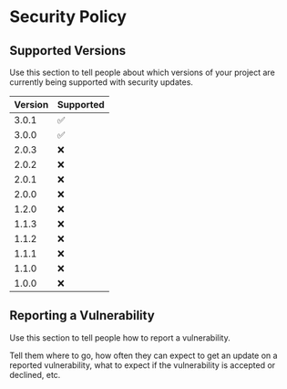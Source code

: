 # Security Policy

## Supported Versions

Use this section to tell people about which versions of your project are
currently being supported with security updates.

| Version | Supported          |
| ------- | ------------------ |
| 3.0.1   | :white_check_mark: |
| 3.0.0   | :white_check_mark: |
| 2.0.3   | :x:                |
| 2.0.2   | :x:                |
| 2.0.1   | :x:                |
| 2.0.0   | :x:                |
| 1.2.0   | :x:                |
| 1.1.3   | :x:                |
| 1.1.2   | :x:                |
| 1.1.1   | :x:                |
| 1.1.0   | :x:                |
| 1.0.0   | :x:                |

## Reporting a Vulnerability

Use this section to tell people how to report a vulnerability.

Tell them where to go, how often they can expect to get an update on a
reported vulnerability, what to expect if the vulnerability is accepted or
declined, etc.
